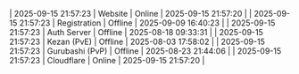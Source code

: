 | 2025-09-15 21:57:23 | Website | Online | 2025-09-15 21:57:20 |
| 2025-09-15 21:57:23 | Registration | Offline | 2025-09-09 16:40:23 |
| 2025-09-15 21:57:23 | Auth Server | Offline | 2025-08-18 09:33:31 |
| 2025-09-15 21:57:23 | Kezan (PvE) | Offline | 2025-08-03 17:58:02 |
| 2025-09-15 21:57:23 | Gurubashi (PvP) | Offline | 2025-08-23 21:44:06 |
| 2025-09-15 21:57:23 | Cloudflare | Online | 2025-09-15 21:57:20 |
